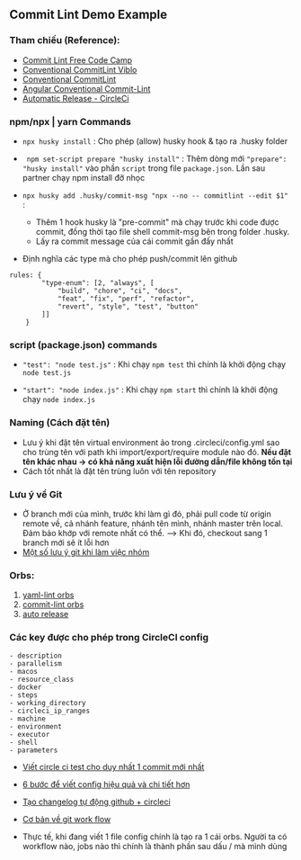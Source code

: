 ## Commit Lint Demo Example

### Tham chiếu (Reference): 
* [Commit Lint Free Code Camp](https://www.freecodecamp.org/news/how-to-use-commitlint-to-write-good-commit-messages/)
* [Conventional CommitLint Viblo](https://viblo.asia/p/ban-dang-viet-commit-message-nhu-the-nao-gDVK22A0KLj)
* [Conventional CommitLint](https://www.conventionalcommits.org/en/v1.0.0/#specification)
* [Angular Conventional Commit-Lint](https://github.com/angular/angular/blob/22b96b9/CONTRIBUTING.md#-commit-message-guidelines)
* [Automatic Release - CircleCi](https://circleci.com/blog/automating-your-releases-with-circleci-and-the-github-cli-orb/)

### npm/npx | yarn Commands
* ```npx husky install``` : Cho phép (allow) husky hook & tạo ra .husky folder

* ``` npm set-script prepare "husky install"``` : Thêm dòng mới ```"prepare": "husky install"``` vào phần ```script``` trong file ```package.json```. Lần sau partner chạy npm install đỡ nhọc 

* ```npx husky add .husky/commit-msg "npx --no -- commitlint --edit $1"``` :
    * Thêm 1 hook husky là "pre-commit" mà chạy trước khi code được commit, đồng thời tạo file shell commit-msg bên trong folder .husky. 
    * Lấy ra commit message của cái commit gần đấy nhất 

* Định nghĩa các type mà cho phép push/commit lên github 
```
rules: {
        "type-enum": [2, "always", [
            "build", "chore", "ci", "docs",
            "feat", "fix", "perf", "refactor",
            "revert", "style", "test", "button"
        ]]
    }
```

### script (package.json) commands

* ```"test": "node test.js"``` : Khi chạy ```npm test``` thì chính là khởi động chạy ```node test.js```

* ```"start": "node index.js"``` : Khi chạy ```npm start``` thì chính là khởi động chạy ```node index.js```

### Naming (Cách đặt tên)
* Lưu ý khi đặt tên virtual environment ảo trong .circleci/config.yml sao cho trùng tên với path khi import/export/require module nào đó. **Nếu đặt tên khác nhau → có khả năng xuất hiện lỗi đường dẫn/file không tồn tại** 
* Cách tốt nhất là đặt tên trùng luôn với tên repository

### Lưu ý về Git 
* Ở branch mới của mình, trước khi làm gì đó, phải pull code từ origin remote về, cả nhánh feature, nhánh tên mình, nhánh master trên local. Đảm bảo khớp với remote nhất có thể.
--> Khi đó, checkout sang 1 branch mới sẽ ít lỗi hơn
* [Một số lưu ý git khi làm việc nhóm](https://viblo.asia/p/quy-trinh-lam-viec-chuan-chi-voi-git-eW65G10RZDO)

### Orbs:
1. [yaml-lint orbs](https://circleci.com/developer/orbs/orb/freighthub/yamllint)
2. [commit-lint orbs](https://circleci.com/developer/orbs/orb/conventional-changelog/commitlint)
3. [auto release](https://circleci.com/developer/orbs/orb/circleci/github-cli)


### Các key được cho phép trong CircleCI config
    - description
    - parallelism
    - macos
    - resource_class
    - docker
    - steps
    - working_directory
    - circleci_ip_ranges
    - machine
    - environment
    - executor
    - shell
    - parameters 

* [Viết circle ci test cho duy nhất 1 commit mới nhất](https://commitlint.js.org/#/guides-ci-setup?id=circleci)

* [6 bước để viết config hiệu quả và chi tiết hơn](https://circleci.com/blog/six-optimization-tips-for-your-config/)

* [Tạo changelog tự động github + circleci](https://sudolabs.com/blog/change-log-generator-github-circleci)

* [Cơ bản về git work flow](https://viblo.asia/p/co-ban-ve-gitflow-workflow-4dbZNn6yZYM)

* Thực tế, khi đang viết 1 file config chính là tạo ra 1 cái orbs. Người ta có workflow nào, jobs nào thì chính là thành phần sau dấu / mà mình dùng 

